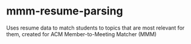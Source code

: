 # mmm-resume-parsing
Uses resume data to match students to topics that are most relevant for them, created for ACM Member-to-Meeting Matcher (MMM)
